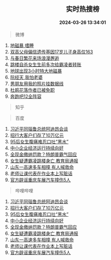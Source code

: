 <div align="center"><h2>实时热搜榜</h2><h4>2024-03-26 13:34:01</h4></div>

> 微博  

1. [地磁暴 嗜睡](https://s.weibo.com/weibo?q=%E5%9C%B0%E7%A3%81%E6%9A%B4%20%E5%97%9C%E7%9D%A1&t=31&band_rank=1&Refer=top)<br />
2. [双高父母偏信遗传基因17岁儿子身高仅163](https://s.weibo.com/weibo?q=%23%E5%8F%8C%E9%AB%98%E7%88%B6%E6%AF%8D%E5%81%8F%E4%BF%A1%E9%81%97%E4%BC%A0%E5%9F%BA%E5%9B%A017%E5%B2%81%E5%84%BF%E5%AD%90%E8%BA%AB%E9%AB%98%E4%BB%85163%23&t=31&band_rank=2&Refer=top)<br />
3. [与春日繁花来场浪漫邂逅](https://s.weibo.com/weibo?q=%23%E4%B8%8E%E6%98%A5%E6%97%A5%E7%B9%81%E8%8A%B1%E6%9D%A5%E5%9C%BA%E6%B5%AA%E6%BC%AB%E9%82%82%E9%80%85%23&t=31&band_rank=3&Refer=top)<br />
4. [跳楼自杀女生生前多次给霸凌者转账](https://s.weibo.com/weibo?q=%23%E8%B7%B3%E6%A5%BC%E8%87%AA%E6%9D%80%E5%A5%B3%E7%94%9F%E7%94%9F%E5%89%8D%E5%A4%9A%E6%AC%A1%E7%BB%99%E9%9C%B8%E5%87%8C%E8%80%85%E8%BD%AC%E8%B4%A6%23&t=31&band_rank=4&Refer=top)<br />
5. [地球出现3小时特大地磁暴](https://s.weibo.com/weibo?q=%23%E5%9C%B0%E7%90%83%E5%87%BA%E7%8E%B03%E5%B0%8F%E6%97%B6%E7%89%B9%E5%A4%A7%E5%9C%B0%E7%A3%81%E6%9A%B4%23&t=31&band_rank=5&Refer=top)<br />
6. [阮经天 我怕老婆](https://s.weibo.com/weibo?q=%E9%98%AE%E7%BB%8F%E5%A4%A9%20%E6%88%91%E6%80%95%E8%80%81%E5%A9%86&t=31&band_rank=6&Refer=top)<br />
7. [男朋友用我的照片挂数据线](https://s.weibo.com/weibo?q=%E7%94%B7%E6%9C%8B%E5%8F%8B%E7%94%A8%E6%88%91%E7%9A%84%E7%85%A7%E7%89%87%E6%8C%82%E6%95%B0%E6%8D%AE%E7%BA%BF&t=31&band_rank=7&Refer=top)<br />
8. [杜鹃花落作者已被免职](https://s.weibo.com/weibo?q=%23%E6%9D%9C%E9%B9%83%E8%8A%B1%E8%90%BD%E4%BD%9C%E8%80%85%E5%B7%B2%E8%A2%AB%E5%85%8D%E8%81%8C%23&t=31&band_rank=8&Refer=top)<br />
9. [奔跑吧12全阵容](https://s.weibo.com/weibo?q=%23%E5%A5%94%E8%B7%91%E5%90%A712%E5%85%A8%E9%98%B5%E5%AE%B9%23&t=31&band_rank=9&Refer=top)<br />

> 知乎  


> 百度  

1. [习近平同瑙鲁总统阿迪昂会谈](https://www.baidu.com/s?wd=%E4%B9%A0%E8%BF%91%E5%B9%B3%E5%90%8C%E7%91%99%E9%B2%81%E6%80%BB%E7%BB%9F%E9%98%BF%E8%BF%AA%E6%98%82%E4%BC%9A%E8%B0%88&sa=fyb_news&rsv_dl=fyb_news)<br />
2. [招行大客户们存了10万亿元](https://www.baidu.com/s?wd=%E6%8B%9B%E8%A1%8C%E5%A4%A7%E5%AE%A2%E6%88%B7%E4%BB%AC%E5%AD%98%E4%BA%8610%E4%B8%87%E4%BA%BF%E5%85%83&sa=fyb_news&rsv_dl=fyb_news)<br />
3. [95后女生腹痛难忍口吐“黑水”](https://www.baidu.com/s?wd=95%E5%90%8E%E5%A5%B3%E7%94%9F%E8%85%B9%E7%97%9B%E9%9A%BE%E5%BF%8D%E5%8F%A3%E5%90%90%E2%80%9C%E9%BB%91%E6%B0%B4%E2%80%9D&sa=fyb_news&rsv_dl=fyb_news)<br />
4. [中小企业经济运行持续向好](https://www.baidu.com/s?wd=%E4%B8%AD%E5%B0%8F%E4%BC%81%E4%B8%9A%E7%BB%8F%E6%B5%8E%E8%BF%90%E8%A1%8C%E6%8C%81%E7%BB%AD%E5%90%91%E5%A5%BD&sa=fyb_news&rsv_dl=fyb_news)<br />
5. [全现金缴纳罚款？特朗普霸气回应](https://www.baidu.com/s?wd=%E5%85%A8%E7%8E%B0%E9%87%91%E7%BC%B4%E7%BA%B3%E7%BD%9A%E6%AC%BE%EF%BC%9F%E7%89%B9%E6%9C%97%E6%99%AE%E9%9C%B8%E6%B0%94%E5%9B%9E%E5%BA%94&sa=fyb_news&rsv_dl=fyb_news)<br />
6. [女生疑遭霸凌跳楼身亡 教育局通报](https://www.baidu.com/s?wd=%E5%A5%B3%E7%94%9F%E7%96%91%E9%81%AD%E9%9C%B8%E5%87%8C%E8%B7%B3%E6%A5%BC%E8%BA%AB%E4%BA%A1+%E6%95%99%E8%82%B2%E5%B1%80%E9%80%9A%E6%8A%A5&sa=fyb_news&rsv_dl=fyb_news)<br />
7. [山东一高速多车相撞 有人喊救命](https://www.baidu.com/s?wd=%E5%B1%B1%E4%B8%9C%E4%B8%80%E9%AB%98%E9%80%9F%E5%A4%9A%E8%BD%A6%E7%9B%B8%E6%92%9E+%E6%9C%89%E4%BA%BA%E5%96%8A%E6%95%91%E5%91%BD&sa=fyb_news&rsv_dl=fyb_news)<br />
8. [老师让课代表在作业本上写脏话](https://www.baidu.com/s?wd=%E8%80%81%E5%B8%88%E8%AE%A9%E8%AF%BE%E4%BB%A3%E8%A1%A8%E5%9C%A8%E4%BD%9C%E4%B8%9A%E6%9C%AC%E4%B8%8A%E5%86%99%E8%84%8F%E8%AF%9D&sa=fyb_news&rsv_dl=fyb_news)<br />
9. [官方辟谣重庆车展汽车撞伤5人](https://www.baidu.com/s?wd=%E5%AE%98%E6%96%B9%E8%BE%9F%E8%B0%A3%E9%87%8D%E5%BA%86%E8%BD%A6%E5%B1%95%E6%B1%BD%E8%BD%A6%E6%92%9E%E4%BC%A45%E4%BA%BA&sa=fyb_news&rsv_dl=fyb_news)<br />

> 哔哩哔哩  

1. [习近平同瑙鲁总统阿迪昂会谈](https://www.baidu.com/s?wd=%E4%B9%A0%E8%BF%91%E5%B9%B3%E5%90%8C%E7%91%99%E9%B2%81%E6%80%BB%E7%BB%9F%E9%98%BF%E8%BF%AA%E6%98%82%E4%BC%9A%E8%B0%88&sa=fyb_news&rsv_dl=fyb_news)<br />
2. [招行大客户们存了10万亿元](https://www.baidu.com/s?wd=%E6%8B%9B%E8%A1%8C%E5%A4%A7%E5%AE%A2%E6%88%B7%E4%BB%AC%E5%AD%98%E4%BA%8610%E4%B8%87%E4%BA%BF%E5%85%83&sa=fyb_news&rsv_dl=fyb_news)<br />
3. [95后女生腹痛难忍口吐“黑水”](https://www.baidu.com/s?wd=95%E5%90%8E%E5%A5%B3%E7%94%9F%E8%85%B9%E7%97%9B%E9%9A%BE%E5%BF%8D%E5%8F%A3%E5%90%90%E2%80%9C%E9%BB%91%E6%B0%B4%E2%80%9D&sa=fyb_news&rsv_dl=fyb_news)<br />
4. [中小企业经济运行持续向好](https://www.baidu.com/s?wd=%E4%B8%AD%E5%B0%8F%E4%BC%81%E4%B8%9A%E7%BB%8F%E6%B5%8E%E8%BF%90%E8%A1%8C%E6%8C%81%E7%BB%AD%E5%90%91%E5%A5%BD&sa=fyb_news&rsv_dl=fyb_news)<br />
5. [全现金缴纳罚款？特朗普霸气回应](https://www.baidu.com/s?wd=%E5%85%A8%E7%8E%B0%E9%87%91%E7%BC%B4%E7%BA%B3%E7%BD%9A%E6%AC%BE%EF%BC%9F%E7%89%B9%E6%9C%97%E6%99%AE%E9%9C%B8%E6%B0%94%E5%9B%9E%E5%BA%94&sa=fyb_news&rsv_dl=fyb_news)<br />
6. [女生疑遭霸凌跳楼身亡 教育局通报](https://www.baidu.com/s?wd=%E5%A5%B3%E7%94%9F%E7%96%91%E9%81%AD%E9%9C%B8%E5%87%8C%E8%B7%B3%E6%A5%BC%E8%BA%AB%E4%BA%A1+%E6%95%99%E8%82%B2%E5%B1%80%E9%80%9A%E6%8A%A5&sa=fyb_news&rsv_dl=fyb_news)<br />
7. [山东一高速多车相撞 有人喊救命](https://www.baidu.com/s?wd=%E5%B1%B1%E4%B8%9C%E4%B8%80%E9%AB%98%E9%80%9F%E5%A4%9A%E8%BD%A6%E7%9B%B8%E6%92%9E+%E6%9C%89%E4%BA%BA%E5%96%8A%E6%95%91%E5%91%BD&sa=fyb_news&rsv_dl=fyb_news)<br />
8. [老师让课代表在作业本上写脏话](https://www.baidu.com/s?wd=%E8%80%81%E5%B8%88%E8%AE%A9%E8%AF%BE%E4%BB%A3%E8%A1%A8%E5%9C%A8%E4%BD%9C%E4%B8%9A%E6%9C%AC%E4%B8%8A%E5%86%99%E8%84%8F%E8%AF%9D&sa=fyb_news&rsv_dl=fyb_news)<br />
9. [官方辟谣重庆车展汽车撞伤5人](https://www.baidu.com/s?wd=%E5%AE%98%E6%96%B9%E8%BE%9F%E8%B0%A3%E9%87%8D%E5%BA%86%E8%BD%A6%E5%B1%95%E6%B1%BD%E8%BD%A6%E6%92%9E%E4%BC%A45%E4%BA%BA&sa=fyb_news&rsv_dl=fyb_news)<br />

